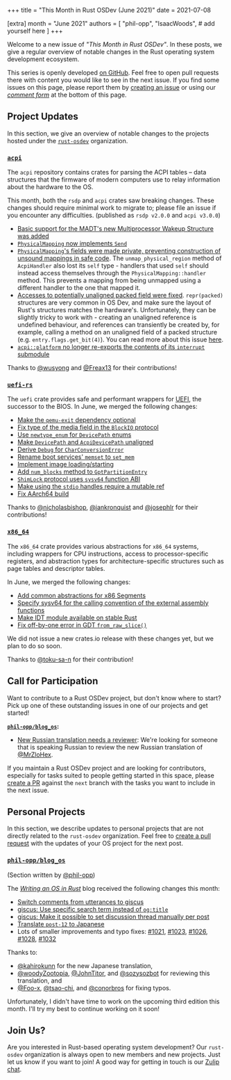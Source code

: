+++
title = "This Month in Rust OSDev (June 2021)"
date = 2021-07-08

[extra]
month = "June 2021"
authors = [
    "phil-opp",
    "IsaacWoods",
    # add yourself here
]
+++

Welcome to a new issue of _"This Month in Rust OSDev"_. In these posts, we give a regular overview of notable changes in the Rust operating system development ecosystem.

<!-- more -->

This series is openly developed [on GitHub](https://github.com/rust-osdev/homepage/). Feel free to open pull requests there with content you would like to see in the next issue. If you find some issues on this page, please report them by [creating an issue](https://github.com/rust-osdev/homepage/issues/new) or using our <a href="#comment-form">_comment form_</a> at the bottom of this page.

<!--
    This is a draft for the upcoming "This Month in Rust OSDev (June 2021)" post.
    Feel free to create pull requests against the `next` branch to add your
    content here.
    Please take a look at the past posts on https://rust-osdev.com/ to see the
    general structure of these posts.
-->

## Project Updates

In this section, we give an overview of notable changes to the projects hosted under the [`rust-osdev`] organization.

[`rust-osdev`]: https://github.com/rust-osdev/about

### [`acpi`](https://github.com/rust-osdev/acpi)

The `acpi` repository contains crates for parsing the ACPI tables – data structures that the firmware of modern computers use to relay information about the hardware to the OS.

This month, both the `rsdp` and `acpi` crates saw breaking changes. These changes should require minimal work to migrate to;
please file an issue if you encounter any difficulties. <span class="gray">(published as `rsdp v2.0.0` and `acpi v3.0.0`)</span>

- [Basic support for the MADT's new Multiprocessor Wakeup Structure was added](https://github.com/rust-osdev/acpi/pull/99)
- [`PhysicalMapping` now implements `Send`](https://github.com/rust-osdev/acpi/pull/101)
- [`PhysicalMapping`'s fields were made private, preventing construction of unsound mappings in safe code](https://github.com/rust-osdev/acpi/pull/102).
  The `unmap_physical_region` method of `AcpiHandler` also lost its `self` type - handlers that used `self` should
  instead access themselves through the `PhysicalMapping::handler` method. This prevents a mapping from being
  unmapped using a different handler to the one that mapped it.
- [Accesses to potentially unaligned packed field were fixed](https://github.com/rust-osdev/acpi/commit/d58e64b39e9f22367bc76b64a68826a519615226).
  `repr(packed)` structures are very common in OS Dev, and make sure the layout of Rust's structures matches the
  hardware's. Unfortunately, they can be slightly tricky to work with - creating an unaligned reference is
  undefined behaviour, and references can transiently be created by, for example, calling a method on an unaligned
  field of a packed structure (e.g. `entry.flags.get_bit(4)`). You can read more about this issue [here](https://github.com/rust-lang/rust/issues/82523).
- [`acpi::platform` no longer re-exports the contents of its `interrupt` submodule](https://github.com/rust-osdev/acpi/commit/fdd88add32497411d439c2d18fe28258a3fe6525)

Thanks to [@wusyong](https://github.com/wusyong) and [@Freax13](https://github.com/wusyong) for their contributions!


### [`uefi-rs`](https://github.com/rust-osdev/uefi-rs)

The `uefi` crate provides safe and performant wrappers for [UEFI](https://en.wikipedia.org/wiki/Unified_Extensible_Firmware_Interface), the successor to the BIOS. In June, we merged the following changes:

- [Make the `qemu-exit` dependency optional](https://github.com/rust-osdev/uefi-rs/pull/229)
- [Fix type of the media field in the `BlockIO` protocol](https://github.com/rust-osdev/uefi-rs/pull/234)
- [Use `newtype_enum` for `DevicePath` enums](https://github.com/rust-osdev/uefi-rs/pull/230)
- [Make `DevicePath` and `AcpiDevicePath` unaligned](https://github.com/rust-osdev/uefi-rs/pull/231)
- [Derive `Debug` for `CharConversionError`](https://github.com/rust-osdev/uefi-rs/pull/233)
- [Rename boot services' `memset` to `set_mem`](https://github.com/rust-osdev/uefi-rs/pull/235)
- [Implement image loading/starting](https://github.com/rust-osdev/uefi-rs/pull/237)
- [Add `num_blocks` method to `GptPartitionEntry`](https://github.com/rust-osdev/uefi-rs/pull/238)
- [`ShimLock` protocol uses `sysv64` function ABI](https://github.com/rust-osdev/uefi-rs/pull/227)
- [Make using the `stdio` handles require a mutable ref](https://github.com/rust-osdev/uefi-rs/pull/240)
- [Fix AArch64 build](https://github.com/rust-osdev/uefi-rs/pull/243)

Thanks to [@nicholasbishop](https://github.com/nicholasbishop), [@iankronquist](https://github.com/iankronquist) and [@josephlr](https://github.com/josephlr) for their contributions!

### [`x86_64`](https://github.com/rust-osdev/x86_64)

The `x86_64` crate provides various abstractions for `x86_64` systems, including wrappers for CPU instructions, access to processor-specific registers, and abstraction types for architecture-specific structures such as page tables and descriptor tables.

In June, we merged the following changes:

- [Add common abstractions for x86 Segments](https://github.com/rust-osdev/x86_64/pull/258)
- [Specify sysv64 for the calling convention of the external assembly functions](https://github.com/rust-osdev/x86_64/pull/267)
- [Make IDT module available on stable Rust](https://github.com/rust-osdev/x86_64/pull/271)
- [Fix off-by-one error in GDT `from_raw_slice()`](https://github.com/rust-osdev/x86_64/pull/269)

We did not issue a new crates.io release with these changes yet, but we plan to do so soon.

Thanks to [@toku-sa-n](https://github.com/toku-sa-n) for their contribution!

## Call for Participation

Want to contribute to a Rust OSDev project, but don't know where to start? Pick up one of these outstanding
issues in one of our projects and get started!

<!--
Please use the following template for adding items:

> **[`repo_name`](link-to-repo):**
>
> - [Issue Description](https://example.com/link-to-issue)
-->

**[`phil-opp/blog_os`](https://github.com/phil-opp/blog_os):**

-  [New Russian translation needs a reviewer](https://github.com/phil-opp/blog_os/pull/1029): We're looking for someone that is speaking Russian to review the new Russian translation of [@MrZloHex](https://github.com/MrZloHex).

If you maintain a Rust OSDev project and are looking for contributors, especially for tasks suited to people
getting started in this space, please [create a PR](https://github.com/rust-osdev/homepage/pulls) against the
`next` branch with the tasks you want to include in the next issue.

## Personal Projects

In this section, we describe updates to personal projects that are not directly related to the `rust-osdev` organization. Feel free to [create a pull request](https://github.com/rust-osdev/homepage/pulls) with the updates of your OS project for the next post.

### [`phil-opp/blog_os`](https://github.com/phil-opp/blog_os)

<span class="gray">(Section written by [@phil-opp](https://github.com/phil-opp))</span>

The [_Writing an OS in Rust_](https://os.phil-opp.com/) blog received the following changes this month:

- [Switch comments from utterances to giscus](https://github.com/phil-opp/blog_os/pull/996)
- [giscus: Use specific search term instead of `og:title`](https://github.com/phil-opp/blog_os/pull/1007)
- [giscus: Make it possible to set discussion thread manually per post](https://github.com/phil-opp/blog_os/pull/1010)
- [Translate `post-12` to Japanese](https://github.com/phil-opp/blog_os/pull/977)
- Lots of smaller improvements and typo fixes: [#1021](https://github.com/phil-opp/blog_os/pull/1021), [#1023](https://github.com/phil-opp/blog_os/pull/1023), [#1026](https://github.com/phil-opp/blog_os/pull/1026), [#1028](https://github.com/phil-opp/blog_os/pull/1028), [#1032](https://github.com/phil-opp/blog_os/pull/1032)

Thanks to:

- [@kahirokunn](https://github.com/kahirokunn) for the new Japanese translation,
- [@woodyZootopia](https://github.com/woodyZootopia), [@JohnTitor](https://github.com/JohnTitor), and [@sozysozbot](https://github.com/sozysozbot) for reviewing this translation, and
- [@Foo-x](https://github.com/Foo-x), [@tsao-chi](https://github.com/tsao-chi), and [@conorbros](https://github.com/conorbros) for fixing typos.

Unfortunately, I didn't have time to work on the upcoming third edition this month. I'll try my best to continue working on it soon!

## Join Us?

Are you interested in Rust-based operating system development? Our `rust-osdev` organization is always open to new members and new projects. Just let us know if you want to join! A good way for getting in touch is our [Zulip chat](https://rust-osdev.zulipchat.com).
